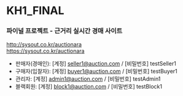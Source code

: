 # KH1_FINAL
### 파이널 프로젝트 - 근거리 실시간 경매 사이트
http://sysout.co.kr/auctionara  <br>
https://sysout.co.kr/auctionara
<br>
- 판매자(경매인): [계정] seller1@auction.com / [비밀번호] testSeller1
- 구매자(입찰자): [계정] buyer1@auction.com / [비밀번호] testBuyer1
- 관리자: [계정] admin1@auction.com / [비밀번호] testAdmin1
- 블랙회원: [계정] block1@auction.com / [비밀번호] testBlock1
